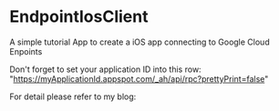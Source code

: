 # EndpointIosClient
A simple tutorial App to create a iOS app connecting to Google Cloud Enpoints

Don't forget to set your application ID into this row:
"https://myApplicationId.appspot.com/_ah/api/rpc?prettyPrint=false"

For detail please refer to my blog: 
